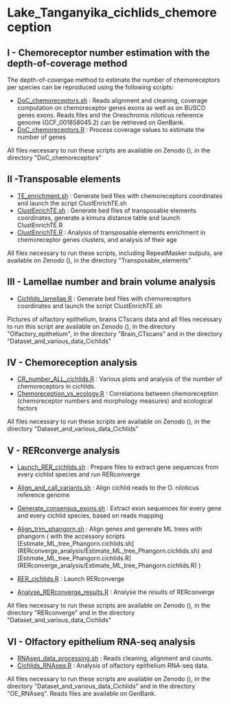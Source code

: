 # Lake_Tanganyika_cichlids_chemoreception

## I - Chemoreceptor number estimation with the depth-of-coverage method 

The depth-of-covergae method to estimate the number of chemoreceptors per species can be reproduced using the following scripts:

- [DoC_chemoreceptors.sh](DoC_chemoreceptors/DoC_chemoreceptors.sh) : Reads alignment and cleaning, coverage computation on chemoreceptor genes exons as well as on BUSCO genes exons. Reads files and the Oreochromis niloticus reference genome (GCF_001858045.2) can be retrieved on GenBank. 
- [DoC_chemoreceptors.R](DoC_chemoreceptors/DoC_chemoreceptors.R) : Process coverage values to estimate the number of genes

All files necessary to run these scripts are available on Zenodo (), in the directory "DoC_chemoreceptors"

## II -Transposable elements

- [TE_enrichment.sh](Transposable_elements/TE_enrichment.sh) : Generate bed files with chemoreceptors coordinates and launch the script ClustEnrichTE.sh
- [ClustEnrichTE.sh](Transposable_elements/ClustEnrichTE.sh) : Generate bed files of transposable elements coordinates, generate a kimura distance table and launch ClustEnrichTE.R
- [ClustEnrichTE.R](Transposable_elements/ClustEnrichTE.R) : Analysis of transposable elements enrichment in chemoreceptor genes clusters, and analysis of their age

All files necessary to run these scripts, including RepeatMasker outputs, are available on Zenodo (), in the directory "Transposable_elements"


## III - Lamellae number and brain volume analysis

- [Cichlids_lamellae.R](Cichlids_lamellae.R) : Generate bed files with chemoreceptors coordinates and launch the script ClustEnrichTE.sh

Pictures of olfactory epithelium, brains CTscans data and all files necessary to run this script are available on Zenodo (), in the directory "Olfactory_epithelium", in the directory "Brain_CTscans" and in the directory "Dataset_and_various_data_Cichlids"


## IV - Chemoreception analysis

- [CR_number_ALL_cichlids.R](CR_number_ALL_cichlids.R) : Various plots and analysis of the number of chemoreceptors in cichlids. 
- [Chemoreception_vs_ecology.R](Chemoreception_vs_ecology.R) : Correlations between chemoreception (chemoreceptor numbers and morphology measures) and ecological factors

All files necessary to run these scripts are available on Zenodo (), in the directory "Dataset_and_various_data_Cichlids"

## V - RERconverge analysis

- [Launch_RER_cichlids.sh](RERconverge_analysis/Launch_RER_cichlids.sh) : Prepare files to extract gene sequences from every cichlid species and run RERconverge
- [Align_and_call_variants.sh](RERconverge_analysis/Align_and_call_variants.sh) : Align cichlid reads to the O. niloticus reference genome 
- [Generate_consensus_exons.sh](RERconverge_analysis/Generate_consensus_exons.sh) : Extract exon sequences for every gene and every cichlid species, based on reads mapping
- [Align_trim_phangorn.sh](RERconverge_analysis/Align_trim_phangorn.sh) : Align genes and generate ML trees with phangorn ( with the accessory scripts [Estimate_ML_tree_Phangorn.cichlids.sh] (RERconverge_analysis/Estimate_ML_tree_Phangorn.cichlids.sh) and [Estimate_ML_tree_Phangorn.cichlids.R] (RERconverge_analysis/Estimate_ML_tree_Phangorn.cichlids.R) )

- [RER_cichlids.R](RERconverge_analysis/RER_cichlids.R) : Launch RERconverge
- [Analyse_RERconverge_results.R](RERconverge_analysis/Analyse_RERconverge_results.R) : Analyse the results of RERconverge


All files necessary to run these scripts are available on Zenodo (), in the directory "RERconverge" and in the directory "Dataset_and_various_data_Cichlids"


## VI - Olfactory epithelium RNA-seq analysis

- [RNAseq_data_processing.sh](RNAseq_data_processing.sh) : Reads cleaning, alignment and counts. 
- [Cichlids_RNAseq.R](Cichlids_RNAseq.R) : Analysis of olfactory epithelium RNA-seq data. 

All files necessary to run these scripts are available on Zenodo (), in the directory "Dataset_and_various_data_Cichlids" and in the directory "OE_RNAseq". Reads files are available on GenBank. 